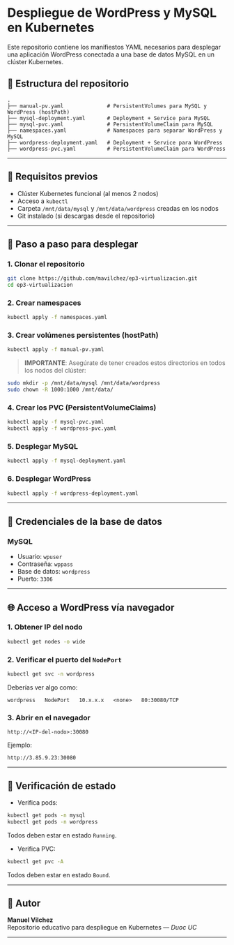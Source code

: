 # Despliegue de WordPress y MySQL en Kubernetes

Este repositorio contiene los manifiestos YAML necesarios para desplegar una aplicación WordPress conectada a una base de datos MySQL en un clúster Kubernetes.

## 📁 Estructura del repositorio

```
.
├── manual-pv.yaml              # PersistentVolumes para MySQL y WordPress (hostPath)
├── mysql-deployment.yaml       # Deployment + Service para MySQL
├── mysql-pvc.yaml              # PersistentVolumeClaim para MySQL
├── namespaces.yaml             # Namespaces para separar WordPress y MySQL
├── wordpress-deployment.yaml   # Deployment + Service para WordPress
├── wordpress-pvc.yaml          # PersistentVolumeClaim para WordPress
```

---

## 🚀 Requisitos previos

- Clúster Kubernetes funcional (al menos 2 nodos)
- Acceso a `kubectl`
- Carpeta `/mnt/data/mysql` y `/mnt/data/wordpress` creadas en los nodos
- Git instalado (si descargas desde el repositorio)

---

## 🔧 Paso a paso para desplegar

### 1. Clonar el repositorio

```bash
git clone https://github.com/mavilchez/ep3-virtualizacion.git
cd ep3-virtualizacion
```

### 2. Crear namespaces

```bash
kubectl apply -f namespaces.yaml
```

### 3. Crear volúmenes persistentes (hostPath)

```bash
kubectl apply -f manual-pv.yaml
```

> **IMPORTANTE**: Asegúrate de tener creados estos directorios en todos los nodos del clúster:

```bash
sudo mkdir -p /mnt/data/mysql /mnt/data/wordpress
sudo chown -R 1000:1000 /mnt/data/
```

### 4. Crear los PVC (PersistentVolumeClaims)

```bash
kubectl apply -f mysql-pvc.yaml
kubectl apply -f wordpress-pvc.yaml
```

### 5. Desplegar MySQL

```bash
kubectl apply -f mysql-deployment.yaml
```

### 6. Desplegar WordPress

```bash
kubectl apply -f wordpress-deployment.yaml
```

---

## 🔑 Credenciales de la base de datos

### MySQL

- Usuario: `wpuser`
- Contraseña: `wppass`
- Base de datos: `wordpress`
- Puerto: `3306`

---

## 🌐 Acceso a WordPress vía navegador

### 1. Obtener IP del nodo

```bash
kubectl get nodes -o wide
```

### 2. Verificar el puerto del `NodePort`

```bash
kubectl get svc -n wordpress
```

Deberías ver algo como:

```
wordpress   NodePort   10.x.x.x   <none>   80:30080/TCP
```

### 3. Abrir en el navegador

```http
http://<IP-del-nodo>:30080
```

Ejemplo:

```http
http://3.85.9.23:30080
```

---

## 🧪 Verificación de estado

- Verifica pods:

```bash
kubectl get pods -n mysql
kubectl get pods -n wordpress
```

Todos deben estar en estado `Running`.

- Verifica PVC:

```bash
kubectl get pvc -A
```

Todos deben estar en estado `Bound`.

---

## 📌 Autor

**Manuel Vilchez**  
Repositorio educativo para despliegue en Kubernetes — *Duoc UC*

---
